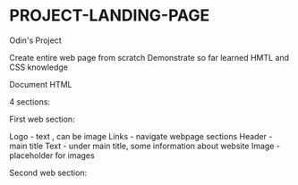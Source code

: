 # PROJECT-LANDING-PAGE
Odin's Project 

Create entire web page from scratch 
Demonstrate so far learned HMTL and CSS knowledge

Document HTML

4 sections: 

First web section: 

Logo - text , can be image
Links - navigate webpage sections
Header - main title
Text - under main title, some information about website
Image - placeholder for images

Second web section: